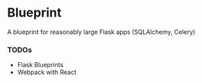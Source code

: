 # Blueprint

A blueprint for reasonably large Flask apps (SQLAlchemy, Celery)

### TODOs

- Flask Blueprints
- Webpack with React
